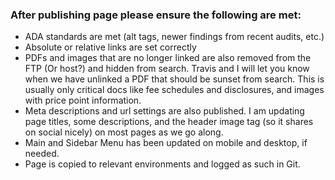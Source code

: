 ### After publishing page please ensure the following are met:
* ADA standards are met (alt tags, newer findings from recent audits, etc.)
* Absolute or relative links are set correctly
* PDFs and images that are no longer linked are also removed from the FTP (Or host?) and hidden from search. Travis and I will let you know when we have unlinked a PDF that should be sunset from search. This is usually only critical docs like fee schedules and disclosures, and images with price point information.
* Meta descriptions and url settings are also published. I am updating page titles, some descriptions, and the header image tag (so it shares on social nicely) on most pages as we go along.
* Main and Sidebar Menu has been updated on mobile and desktop, if needed.
* Page is copied to relevant environments and logged as such in Git. 